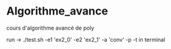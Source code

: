 # Algorithme_avance
cours d'algorithme avancé de poly

run -> ./test.sh -e1 'ex2_0' -e2 'ex2_1' -a 'conv' -p -t
in terminal
